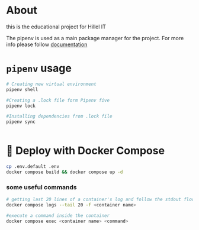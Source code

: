 # About
this is the educational project for Hillel IT

The pipenv is used as a main package manager for the project. For more info please follow [documentation](https://pipenv.pypa.io/en/latest/)

# `pipenv` usage

```sh
# Creating new virtual environment
pipenv shell

#Creating a .lock file form Pipenv five
pipenv lock

#Installing dependencies from .lock file
pipenv sync
```

```python


```

# 🐳 Deploy with Docker Compose 

```sh
cp .env.default .env
docker compose build && docker compose up -d
```

### some useful commands

```sh
# getting last 20 lines of a container's log and follow the stdout flow 
docker compose logs --tail 20 -f <container name>

#execute a command inside the container
docker compose exec <container name> <command>
```